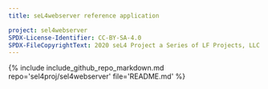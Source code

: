 ```yaml
---
title: seL4webserver reference application

project: sel4webserver
SPDX-License-Identifier: CC-BY-SA-4.0
SPDX-FileCopyrightText: 2020 seL4 Project a Series of LF Projects, LLC.
---
```

{% include include_github_repo_markdown.md repo='sel4proj/sel4webserver' file='README.md' %}
